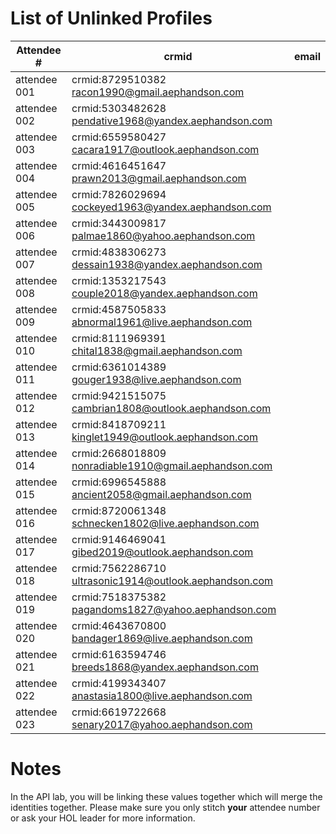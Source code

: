 # List of Unlinked Profiles

| Attendee #   | crmid            | email                          |
| ------------ | ---------------- | ------------------------------ |
| attendee 001 |crmid:8729510382	racon1990@gmail.aephandson.com
| attendee 002 |crmid:5303482628	pendative1968@yandex.aephandson.com
| attendee 003 |crmid:6559580427	cacara1917@outlook.aephandson.com
| attendee 004 |crmid:4616451647	prawn2013@gmail.aephandson.com
| attendee 005 |crmid:7826029694	cockeyed1963@yandex.aephandson.com
| attendee 006 |crmid:3443009817	palmae1860@yahoo.aephandson.com
| attendee 007 |crmid:4838306273	dessain1938@yandex.aephandson.com
| attendee 008 |crmid:1353217543	couple2018@yandex.aephandson.com
| attendee 009 |crmid:4587505833	abnormal1961@live.aephandson.com
| attendee 010 |crmid:8111969391	chital1838@gmail.aephandson.com
| attendee 011 |crmid:6361014389	gouger1938@live.aephandson.com
| attendee 012 |crmid:9421515075	cambrian1808@outlook.aephandson.com
| attendee 013 |crmid:8418709211	kinglet1949@outlook.aephandson.com
| attendee 014 |crmid:2668018809	nonradiable1910@gmail.aephandson.com
| attendee 015 |crmid:6996545888	ancient2058@gmail.aephandson.com
| attendee 016 |crmid:8720061348	schnecken1802@live.aephandson.com
| attendee 017 |crmid:9146469041	gibed2019@outlook.aephandson.com
| attendee 018 |crmid:7562286710	ultrasonic1914@outlook.aephandson.com
| attendee 019 |crmid:7518375382	pagandoms1827@yahoo.aephandson.com
| attendee 020 |crmid:4643670800	bandager1869@live.aephandson.com
| attendee 021 |crmid:6163594746	breeds1868@yandex.aephandson.com
| attendee 022 |crmid:4199343407	anastasia1800@live.aephandson.com
| attendee 023 |crmid:6619722668	senary2017@yahoo.aephandson.com        |

# Notes

In the API lab, you will be linking these values together which will merge the identities together.
Please make sure you only stitch **your** attendee number or ask your HOL leader for more information.

